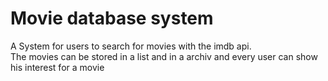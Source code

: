 # Movie database system

A System for users to search for movies with the imdb api.<br>
The movies can be stored in a list and in a archiv and every user can show his interest for a movie
